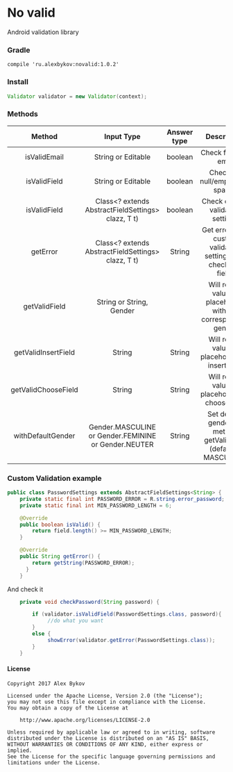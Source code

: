 # No valid

Android validation library


### Gradle

    compile 'ru.alexbykov:novalid:1.0.2'


### Install

```java
Validator validator = new Validator(context);
```




### Methods


|Method        |Input Type|   Answer type| Description
| :-------------: |:-----:|:-------------:|:-------------:|
| isValidEmail|String or Editable |  boolean   |  Check  for valid emai |
| isValidField|String or Editable |  boolean   | Check  for null/empty/only spaces|
| isValidField|Class<? extends AbstractFieldSettings> clazz, T t)  | boolean   | Check custom validation settings|
| getError|Class<? extends AbstractFieldSettings> clazz, T t)  |  String   | Get error from custom validation settings (will check last field)|
| getValidField|String  or String, Gender  || Will return value or placeholder with the corresponding gender|
| getValidInsertField|String| String   | Will return value or placeholder for insert field|
| getValidChooseField|String |  String   | Will return value or placeholder for choose field|
| withDefaultGender|Gender.MASCULINE  or Gender.FEMININE or Gender.NEUTER |  String   | Set default gender for  method getValidField (default = MASCULINE)|



### Custom Validation example
```java
public class PasswordSettings extends AbstractFieldSettings<String> {
    private static final int PASSWORD_ERROR = R.string.error_password;
    private static final int MIN_PASSWORD_LENGTH = 6;

    @Override
    public boolean isValid() {
        return field.length() >= MIN_PASSWORD_LENGTH;
    }

    @Override
    public String getError() {
        return getString(PASSWORD_ERROR);
      }
    }
   ```

And check it

```java
    private void checkPassword(String password) {

        if (validator.isValidField(PasswordSettings.class, password){
             //do what you want
        }
        else {
             showError(validator.getError(PasswordSettings.class));
        }
    }
  ```


#### License
```
Copyright 2017 Alex Bykov

Licensed under the Apache License, Version 2.0 (the "License");
you may not use this file except in compliance with the License.
You may obtain a copy of the License at

    http://www.apache.org/licenses/LICENSE-2.0

Unless required by applicable law or agreed to in writing, software
distributed under the License is distributed on an "AS IS" BASIS,
WITHOUT WARRANTIES OR CONDITIONS OF ANY KIND, either express or implied.
See the License for the specific language governing permissions and
limitations under the License.